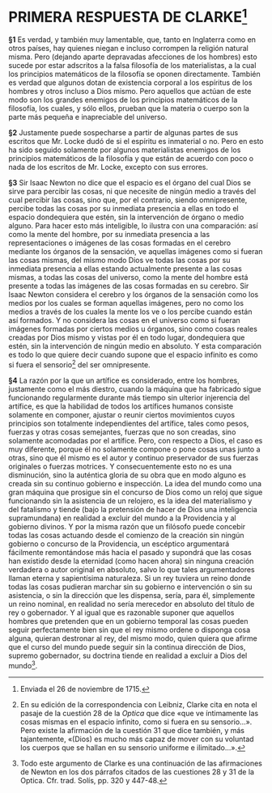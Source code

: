 # PRIMERA RESPUESTA DE CLARKE[^1]

[^1]: Enviada el 26 de noviembre de 1715.

**§1** Es verdad, y también muy lamentable, que, tanto en
Inglaterra como en otros países, hay quienes niegan e incluso
corrompen la religión natural misma. Pero (dejando aparte depravadas
afecciones de los hombres) esto sucede por estar adscritos
a la falsa filosofía de los materialistas, a la cual los principios
matemáticos de la filosofía se oponen directamente. También
es verdad que algunos dotan de existencia corporal a los espíritus
de los hombres y otros incluso a Dios mismo. Pero aquellos
que actúan de este modo son los grandes enemigos de los principios
matemáticos de la filosofía, los cuales, y sólo
ellos, prueban que la materia o cuerpo son la parte más pequeña
e inapreciable del universo.

**§2** Justamente puede sospecharse a partir de algunas partes
de sus escritos que Mr. Locke dudó de si el espíritu es inmaterial
o no. Pero en esto ha sido seguido solamente por algunos materialistas
enemigos de los principios matemáticos de la filosofía
y que están de acuerdo con poco o nada de los escritos de
Mr. Locke, excepto con sus errores.

**§3** Sir Isaac Newton no dice que el espacio es el órgano del
cual Dios se sirve para percibir las cosas, ni que necesite de
ningún medio a través del cual percibir las cosas, sino que, por
el contrario, siendo omnipresente, percibe todas las cosas por su
inmediata presencia a ellas en todo el espacio dondequiera que
estén, sin la intervención de órgano o medio alguno. Para hacer
esto más inteligible, lo ilustra con una comparación: así como
la mente del hombre, por su inmediata presencia a las representaciones
o imágenes de las cosas formadas en el cerebro mediante
los órganos de la sensación, ve aquellas imágenes como si
fueran las cosas mismas, del mismo modo Dios ve todas las cosas
por su inmediata presencia a ellas estando actualmente presente a las
cosas mismas, a todas las cosas del universo, como la mente del
hombre está presente a todas las imágenes de las cosas formadas
en su cerebro. Sir Isaac Newton considera el cerebro y los órganos
de la sensación como los medios por los cuales se forman
aquellas imágenes, pero no como los medios a través de los cuales
la mente los ve o los percibe cuando están así formados.
Y no considera las cosas en el universo como si fueran imágenes
formadas por ciertos medios u órganos, sino como cosas reales
creadas por Dios mismo y vistas por él en todo lugar, dondequiera
que estén, sin la intervención de ningún medio en absoluto.
Y esta comparación es todo lo que quiere decir cuando supone
que el espacio infinito es como si fuera el sensorio[^2] del ser
omnipresente.

[^2]: En su edición de la correspondencia con Leibniz, Clarke cita en nota
el pasaje de la cuestión 28 de la *Optica* que dice «que ve íntimamente las
cosas mismas en el espacio infinito, como si fuera en su sensorio...». Pero
existe la afirmación de la cuestión 31 que dice también, y más tajantemente,
«(Dios) es mucho más capaz de mover con su voluntad los cuerpos que se
hallan en su sensorio uniforme e ilimitado...».

**§4** La razón por la que un artífice es considerado, entre los
hombres, justamente como el más diestro, cuando la máquina que
ha fabricado sigue funcionando regularmente durante más tiempo
sin ulterior injerencia del artífice, es que la habilidad de todos
los artífices humanos consiste solamente en componer, ajustar o
reunir ciertos movimientos cuyos principios son totalmente independientes
del artífice, tales como pesos, fuerzas y otras cosas
semejantes, fuerzas que no son creadas, sino solamente acomodadas
por el artífice. Pero, con respecto a Dios, el caso es muy
diferente, porque él no solamente compone o pone cosas unas
junto a otras, sino que él mismo es el autor y continuo preservador
de sus fuerzas originales o fuerzas motrices. Y consecuentemente
esto no es una disminución, sino la auténtica gloria de su
obra que en modo alguno es creada sin su continuo gobierno e
inspección. La idea del mundo como una gran máquina que prosigue
sin el concurso de Dios como un reloj que sigue funcionando
sin la asistencia de un relojero, es la idea del materialismo
y del fatalismo y tiende (bajo la pretensión de hacer de Dios
una inteligencia supramundana) en realidad a excluir del mundo
a la Providencia y al gobierno divinos. Y por la misma razón que
un filósofo puede concebir todas las cosas actuando desde el comienzo
de la creación sin ningún gobierno o concurso de la Providencia,
un escéptico argumentará fácilmente remontándose más
hacia el pasado y supondrá que las cosas han existido desde
la eternidad (como hacen ahora) sin ninguna creación verdadera
o autor original en absoluto, salvo lo que tales argumentadores
llaman eterna y sapientísima naturaleza. Si un rey tuviera un
reino donde todas las cosas pudieran marchar sin su gobierno e
intervención o sin su asistencia, o sin la dirección que les dispensa,
sería, para él, simplemente un reino nominal, en realidad no
sería merecedor en absoluto del título de rey o gobernador. Y al
igual que es razonable suponer que aquellos hombres que pretenden
que en un gobierno temporal las cosas pueden seguir perfectamente
bien sin que el rey mismo ordene o disponga cosa
alguna, quieran destronar al rey, del mismo modo, quien quiera
que afirme que el curso del mundo puede seguir sin la continua
dirección de Dios, supremo gobernador, su doctrina tiende en
realidad a excluir a Dios del mundo[^3].

[^3]: Todo este argumento de Clarke es una continuación de las afirmaciones
de Newton en los dos párrafos citados de las cuestiones 28 y 31
de la Optica. Cfr. trad. Solís, pp. 320 y 447-48.
